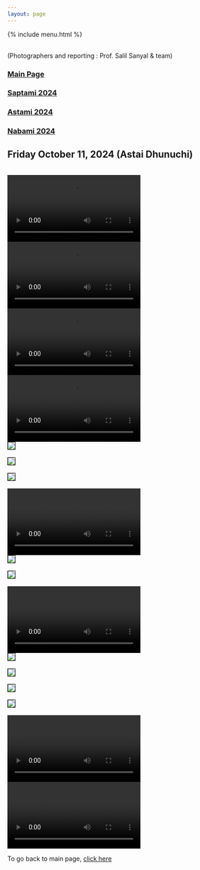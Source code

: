 ```yaml
---
layout: page
---
```


{% include menu.html %}
<div id="fb-root"></div>

<div style="color: orange; font-size:1.5em;font-weight: bold;" id="demo"></div>

<br/>
(Photographers and reporting : Prof. Salil Sanyal &  team)


<h3><a href="/news">Main Page</a> </h3>
<h3><a href="/saptami2024.html">Saptami 2024</a> </h3>
<h3><a href="/astami2024.html">Astami 2024</a> </h3>
<h3><a href="/nabami2024.html">Nabami 2024</a> </h3>


<h2>Friday October 11, 2024 (Astai Dhunuchi)</h2>

<br/>
<video controls >
  <source src="/images/puja2024/dhunuchi/dhunuchi18.mp4" type="video/mp4">
</video> 

<br/>
<video controls >
  <source src="/images/puja2024/dhunuchi/dhunuchi17.mp4" type="video/mp4">
</video> 

<br/>
<video controls >
  <source src="/images/puja2024/dhunuchi/dhunuchi16.mp4" type="video/mp4">
</video> 

<br/>
<video controls >
  <source src="/images/puja2024/dhunuchi/dhunuchi14.mp4" type="video/mp4">
</video> 

<br/>
<img style="border:1px solid black;" src="/images/puja2024/dhunuchi/dhunuchi13.jpg"/><br/>
<br/>
<img style="border:1px solid black;" src="/images/puja2024/dhunuchi/dhunuchi12.jpg"/><br/>
<br/>
<img style="border:1px solid black;" src="/images/puja2024/dhunuchi/dhunuchi11.jpg"/><br/>

<br/>
<video controls >
  <source src="/images/puja2024/dhunuchi/dhunuchi10.mp4" type="video/mp4">
</video> 

<br/>
<img style="border:1px solid black;" src="/images/puja2024/dhunuchi/dhunuchi9.jpg"/><br/>
<br/>
<img style="border:1px solid black;" src="/images/puja2024/dhunuchi/dhunuchi8.jpg"/><br/>

<br/>
<video controls >
  <source src="/images/puja2024/dhunuchi/dhunuchi7.mp4" type="video/mp4">
</video> 

<br/>
<img style="border:1px solid black;" src="/images/puja2024/dhunuchi/dhunuchi6.jpg"/><br/>
<br/>
<img style="border:1px solid black;" src="/images/puja2024/dhunuchi/dhunuchi5.jpg"/><br/>
<br/>
<img style="border:1px solid black;" src="/images/puja2024/dhunuchi/dhunuchi4.jpg"/><br/>
<br/>
<img style="border:1px solid black;" src="/images/puja2024/dhunuchi/dhunuchi3.jpg"/><br/>

<br/>
<video controls >
  <source src="/images/puja2024/dhunuchi/dhunuchi2.mp4" type="video/mp4">
</video> 

<br/>
<video controls >
  <source src="/images/puja2024/dhunuchi/dhunuchi1.mp4" type="video/mp4">
</video> 


To go back to main page, <a href="/news">click here</a>
